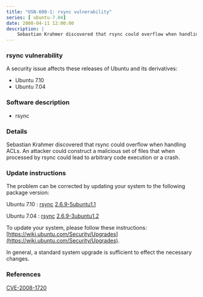 ```yaml
---
title: "USN-600-1: rsync vulnerability"
series: [ ubuntu-7.04]
date: 2008-04-11 12:00:00
description: |
    Sebastian Krahmer discovered that rsync could overflow when handling ACLs. An attacker could construct a malicious set of files that when processed by rsync could lead to arbitrary code execution or a crash. 
--- 
```

 
 


### rsync vulnerability

A security issue affects these releases of Ubuntu and its derivatives:

* Ubuntu 7.10
* Ubuntu 7.04

### Software description

* rsync 

### Details

Sebastian Krahmer discovered that rsync could overflow when handling ACLs. An attacker could construct a malicious set of files that when processed by rsync could lead to arbitrary code execution or a crash. 

### Update instructions

The problem can be corrected by updating your system to the following package version:

Ubuntu 7.10
 : [rsync](https://launchpad.net/ubuntu/+source/rsync) <span> [2.6.9-5ubuntu1.1](https://launchpad.net/ubuntu/+source/rsync/2.6.9-5ubuntu1.1) </span> 

Ubuntu 7.04
 : [rsync](https://launchpad.net/ubuntu/+source/rsync) <span> [2.6.9-3ubuntu1.2](https://launchpad.net/ubuntu/+source/rsync/2.6.9-3ubuntu1.2) </span> 

To update your system, please follow these instructions: [https://wiki.ubuntu.com/Security/Upgrades](https://wiki.ubuntu.com/Security/Upgrades).

In general, a standard system upgrade is sufficient to effect the necessary changes. 

### References

 
 [CVE-2008-1720](http://people.ubuntu.com/~ubuntu-security/cve/CVE-2008-1720)
 

